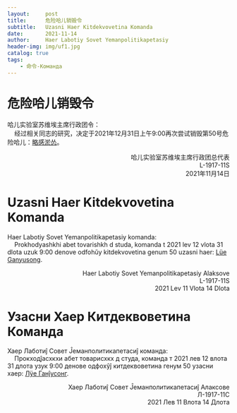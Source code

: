 ```yaml
---
layout:     post
title:      危险哈儿销毁令
subtitle:   Uzasni Haer Kitdekvovetina Komanda
date:       2021-11-14
author:     Haer Labotiy Sovet Yemanpolitikapetasiy
header-img: img/uf1.jpg
catalog: true
tags:
    - 命令-Команда
---
```


# 危险哈儿销毁令
哈儿实验室苏维埃主席行政团令：  
&nbsp;&nbsp;&nbsp;&nbsp;经过相关同志的研究，决定于2021年12月31日上午9:00再次尝试销毁第50号危险哈儿：[略感淤怂](https://hssrgov.github.io/access/index.html?haer=50)。
<div style="text-align: right">哈儿实验室苏维埃主席行政团总代表<br>L-1917-11S<br>2021年11月14日</div>

# Uzasni Haer Kitdekvovetina Komanda
Haer Labotiy Sovet Yemanpolitikapetasiy komanda:  
&nbsp;&nbsp;&nbsp;&nbsp;Prokhodyashkhi abet tovarishkh d studa, komanda t 2021 lev 12 vlota 31 dlota uzuk 9:00 denove odfohŭy kitdekvovetina genum 50 uzasni haer: [Lüe Ganyusong](https://hssrgov.github.io/access/index.html?haer=50).
<div style="text-align: right">Haer Labotiy Sovet Yemanpolitikapetasiy Alaksove<br>L-1917-11S<br>2021 Lev 11 Vlota 14 Dlota</div>

# Узасни Хаер Китдеквоветина Команда
Хаер Лаботиĵ Совет Ĵеманполитикапетасиĵ команда:  
&nbsp;&nbsp;&nbsp;&nbsp;Прокходĵасхкхи абет товарисхкх д студа, команда т 2021 лев 12 влота 31 длота узук 9:00 денове одфохŷĵ китдеквоветина генум 50 узасни хаер: [Лÿе Ганĵусонг](https://hssrgov.github.io/access/index.html?haer=50).
<div style="text-align: right">Хаер Лаботиĵ Совет Ĵеманполитикапетасиĵ Алаксове<br>Л-1917-11С<br>2021 Лев 11 Влота 14 Длота
</div>
